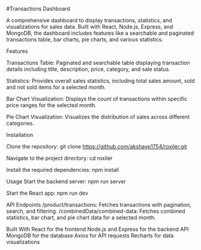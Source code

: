 #Transactions Dashboard

A comprehensive dashboard to display transactions, statistics, and visualizations for sales data. Built with React, Node.js, Express, and MongoDB, the dashboard includes features like a 
searchable and paginated transactions table, bar charts, pie charts, and various statistics.

Features

Transactions Table: Paginated and searchable table displaying transaction details including title, description, price, category, and sale status.

Statistics: Provides overall sales statistics, including total sales amount, sold and not sold items for a selected month.

Bar Chart Visualization: Displays the count of transactions within specific price ranges for the selected month.

Pie Chart Visualization: Visualizes the distribution of sales across different categories.

Installation

Clone the repository: git clone https://github.com/akshayp1754/roxiler.git

Navigate to the project directory: cd roxiler

Install the required dependencies: npm install

Usage
Start the backend server: npm run server

Start the React app: npm run dev

API Endpoints
/product/transactions: Fetches transactions with pagination, search, and filtering.
/combinedData/combined-data: Fetches combined statistics, bar chart, and pie chart data for a selected month.

Built With
React for the frontend
Node.js and Express for the backend API
MongoDB for the database
Axios for API requests
Recharts for data visualizations
